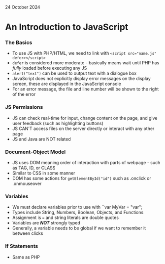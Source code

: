 24 October 2024

# An Introduction to JavaScript
### The Basics
- To use JS with PHP/HTML, we need to link with ``<script src="name.js" defer></script>``
- ``defer`` is considered more moderate - basically means wait until PHP has *fully* loaded before executing any JS
- ``alert("text")`` can be used to output text with a dialogue box
- JavaScript does not explicitly display error messages on the display screen, these are displayed in the JavaScript console
- For an error message, the file and line number will be shown to the right of the error
### JS Permissions
- JS can check real-time for input, change content on the page, and give user feedback (such as highlighting buttons)
- JS CAN'T access files on the server directly or interact with any other page
- JS and Java are NOT related

### Document-Object Model
- JS uses DOM meaning order of interaction with parts of webpage - such as TAG, ID, or CLASS
- Similar to CSS in some manner
- DOM has some actions for ``getElementById("id")`` such as .onclick or .onmouseover

### Variables
- We must declare variables prior to use with ``var MyVar = "var";
- Types include String, Numbers, Boolean, Objects, and Functions
- Assignment is `=` and string literals are double quotes
- Variables are ***NOT*** strongly typed
- Generally, a variable needs to be global if we want to remember it between clicks

### If Statements
- Same as PHP
